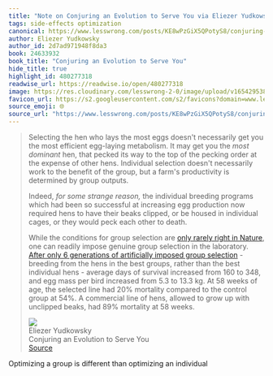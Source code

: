 ```yaml
---
title: "Note on Conjuring an Evolution to Serve You via Eliezer Yudkowsky"
tags: side-effects optimization
canonical: https://www.lesswrong.com/posts/KE8wPzGiX5QPotyS8/conjuring-an-evolution-to-serve-you
author: Eliezer Yudkowsky
author_id: 2d7ad971948f8da3
book: 24633932
book_title: "Conjuring an Evolution to Serve You"
hide_title: true
highlight_id: 480277318
readwise_url: https://readwise.io/open/480277318
image: https://res.cloudinary.com/lesswrong-2-0/image/upload/v1654295382/new_mississippi_river_fjdmww.jpg
favicon_url: https://s2.googleusercontent.com/s2/favicons?domain=www.lesswrong.com
source_emoji: 🌐
source_url: "https://www.lesswrong.com/posts/KE8wPzGiX5QPotyS8/conjuring-an-evolution-to-serve-you#:~:text=Selecting%20the%20hen,at%2058%20weeks."
---
```


> Selecting the hen who lays the most eggs doesn't necessarily get you the most efficient egg-laying metabolism. It may get you the *most dominant* hen, that pecked its way to the top of the pecking order at the expense of other hens. Individual selection doesn't necessarily work to the benefit of the group, but a farm's productivity is determined by group outputs.
> 
> Indeed, *for some strange reason,* the individual breeding programs which had been so successful at increasing egg production now required hens to have their beaks clipped, or be housed in individual cages, or they would peck each other to death.
> 
> While the conditions for group selection are [only rarely right in Nature](https://www.lesswrong.com/lw/kw/the_tragedy_of_group_selectionism/), one can readily impose genuine group selection in the laboratory. [After only 6 generations of artificially imposed group selection](http://web.ics.purdue.edu/~bmuir/behavour.htm) - breeding from the hens in the best groups, rather than the best individual hens - average days of survival increased from 160 to 348, and egg mass per bird increased from 5.3 to 13.3 kg. At 58 weeks of age, the selected line had 20% mortality compared to the control group at 54%. A commercial line of hens, allowed to grow up with unclipped beaks, had 89% mortality at 58 weeks.
> <div class="quoteback-footer"><div class="quoteback-avatar"><img class="mini-favicon" src="https://s2.googleusercontent.com/s2/favicons?domain=www.lesswrong.com"></div><div class="quoteback-metadata"><div class="metadata-inner"><span style="display:none">FROM:</span><div aria-label="Eliezer Yudkowsky" class="quoteback-author"> Eliezer Yudkowsky</div><div aria-label="Conjuring an Evolution to Serve You" class="quoteback-title"> Conjuring an Evolution to Serve You</div></div></div><div class="quoteback-backlink"><a target="_blank" aria-label="go to the full text of this quotation" rel="noopener" href="https://www.lesswrong.com/posts/KE8wPzGiX5QPotyS8/conjuring-an-evolution-to-serve-you#:~:text=Selecting%20the%20hen,at%2058%20weeks." class="quoteback-arrow"> Source</a></div></div>

Optimizing a group is different than optimizing an individual